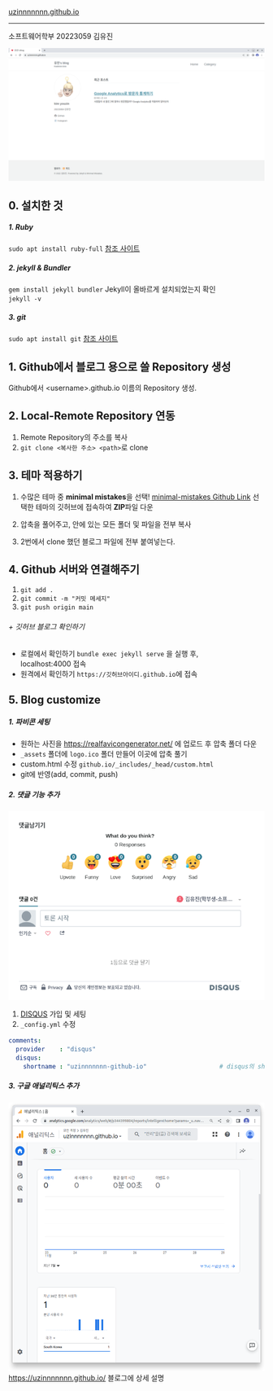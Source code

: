 [uzinnnnnnn.github.io](https://sinji2102.github.io/)
***
소프트웨어학부 20223059 김유진

![mainpage](assets/img/blog.png)

## 0. 설치한 것
##### 1. Ruby
`sudo apt install ruby-full`
 [참조 사이트](https://ubunlog.com/ko/ruby-diferentes-formas-de-instalarlo-en-ubuntu-20-04/)
##### 2. jekyll & Bundler
`gem install jekyll bundler`
Jekyll이 올바르게 설치되었는지 확인  
`jekyll -v`
##### 3. git
`sudo apt install git`
 [참조 사이트](https://coding-factory.tistory.com/502)

##  1. Github에서 블로그 용으로 쓸 Repository 생성
Github에서 \<username>.github.io 이름의 Repository 생성.

## 2. Local-Remote Repository 연동
1. Remote Repository의 주소를 복사
2. `git clone <복사한 주소> <path>`로 clone  


## 3. 테마 적용하기
1. 수많은 테마 중 **minimal mistakes**을 선택!
[minimal-mistakes Github Link](https://github.com/mmistakes/minimal-mistakes)
선택한 테마의 깃허브에 접속하여 **ZIP**파일 다운

2. 압축을 풀어주고, 안에 있는 모든 폴더 및 파일을 전부 복사

3. 2번에서 clone 했던 블로그 파일에 전부 붙여넣는다.

## 4. Github 서버와 연결해주기
1.  `git add .`
2.  `git commit -m "커밋 메세지"` 
3.  `git push origin main`


###### +  깃허브 블로그 확인하기
- 로컬에서 확인하기
`bundle exec jekyll serve` 을 실행 후,  
localhost:4000 접속
- 원격에서 확인하기
`https://깃허브아이디.github.io`에 접속


## 5. Blog customize
##### 1. 파비콘 세팅 
- 원하는 사진을 https://realfavicongenerator.net/ 에 업로드 후 압축 폴더 다운
- `_assets` 폴더에 `logo.ico` 폴더 만들어 이곳에 압축 풀기
- custom.html 수정
`github.io/_includes/_head/custom.html`
- git에 반영(add, commit, push)


##### 2. 댓글 기능 추가
![mainpage](assets/img/discus.png)
1. [DISQUS](https://disqus.com/) 가입 및 세팅
2. `_config.yml` 수정
```yml
comments:
  provider    : "disqus"                                
  disqus:
    shortname : "uzinnnnnnn-github-io"                    # disqus의 shortname 기재
```
##### 3. 구글 애널리틱스 추가
![mainpage](assets/img/g_a.png)
https://uzinnnnnnn.github.io/
블로그에 상세 설명

